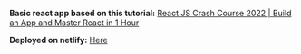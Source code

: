 **Basic react app based on this tutorial:**
[React JS Crash Course 2022 | Build an App and Master React in 1 Hour](https://www.youtube.com/watch?v=b9eMGE7QtTk)

**Deployed on netlify:**
[Here](https://jovial-euler-6fdd72.netlify.app/)
